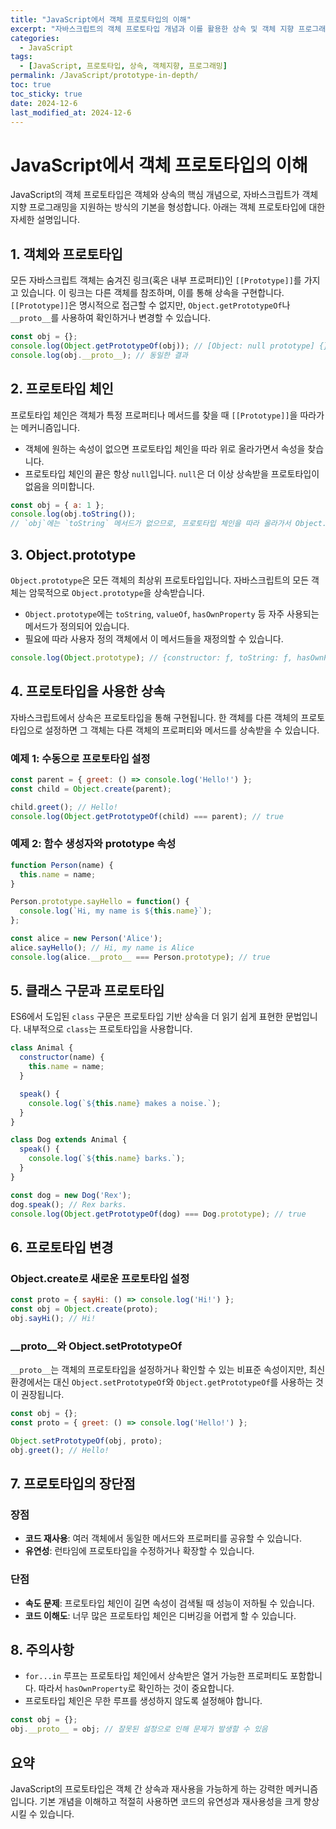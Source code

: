 ```yaml
---
title: "JavaScript에서 객체 프로토타입의 이해"
excerpt: "자바스크립트의 객체 프로토타입 개념과 이를 활용한 상속 및 객체 지향 프로그래밍 방법을 자세히 알아봅니다."
categories:
  - JavaScript
tags:
  - [JavaScript, 프로토타입, 상속, 객체지향, 프로그래밍]
permalink: /JavaScript/prototype-in-depth/
toc: true
toc_sticky: true
date: 2024-12-6
last_modified_at: 2024-12-6
---
```


# JavaScript에서 객체 프로토타입의 이해

JavaScript의 객체 프로토타입은 객체와 상속의 핵심 개념으로, 자바스크립트가 객체 지향 프로그래밍을 지원하는 방식의 기본을 형성합니다. 아래는 객체 프로토타입에 대한 자세한 설명입니다.

## 1. 객체와 프로토타입

모든 자바스크립트 객체는 숨겨진 링크(혹은 내부 프로퍼티)인 `[[Prototype]]`를 가지고 있습니다. 이 링크는 다른 객체를 참조하며, 이를 통해 상속을 구현합니다. `[[Prototype]]`은 명시적으로 접근할 수 없지만, `Object.getPrototypeOf`나 `__proto__`를 사용하여 확인하거나 변경할 수 있습니다.

```js
const obj = {};
console.log(Object.getPrototypeOf(obj)); // [Object: null prototype] {}
console.log(obj.__proto__); // 동일한 결과
```

## 2. 프로토타입 체인

프로토타입 체인은 객체가 특정 프로퍼티나 메서드를 찾을 때 `[[Prototype]]`을 따라가는 메커니즘입니다.

- 객체에 원하는 속성이 없으면 프로토타입 체인을 따라 위로 올라가면서 속성을 찾습니다.
- 프로토타입 체인의 끝은 항상 `null`입니다. `null`은 더 이상 상속받을 프로토타입이 없음을 의미합니다.

```js
const obj = { a: 1 };
console.log(obj.toString()); 
// `obj`에는 `toString` 메서드가 없으므로, 프로토타입 체인을 따라 올라가서 Object.prototype의 toString을 호출합니다.
```

## 3. Object.prototype

`Object.prototype`은 모든 객체의 최상위 프로토타입입니다. 자바스크립트의 모든 객체는 암묵적으로 `Object.prototype`을 상속받습니다.

- `Object.prototype`에는 `toString`, `valueOf`, `hasOwnProperty` 등 자주 사용되는 메서드가 정의되어 있습니다.
- 필요에 따라 사용자 정의 객체에서 이 메서드들을 재정의할 수 있습니다.

```js
console.log(Object.prototype); // {constructor: ƒ, toString: ƒ, hasOwnProperty: ƒ, ...}
```

## 4. 프로토타입을 사용한 상속

자바스크립트에서 상속은 프로토타입을 통해 구현됩니다. 한 객체를 다른 객체의 프로토타입으로 설정하면 그 객체는 다른 객체의 프로퍼티와 메서드를 상속받을 수 있습니다.

### 예제 1: 수동으로 프로토타입 설정

```js
const parent = { greet: () => console.log('Hello!') };
const child = Object.create(parent);

child.greet(); // Hello! 
console.log(Object.getPrototypeOf(child) === parent); // true
```

### 예제 2: 함수 생성자와 prototype 속성

```js
function Person(name) {
  this.name = name;
}

Person.prototype.sayHello = function() {
  console.log(`Hi, my name is ${this.name}`);
};

const alice = new Person('Alice');
alice.sayHello(); // Hi, my name is Alice
console.log(alice.__proto__ === Person.prototype); // true
```

## 5. 클래스 구문과 프로토타입

ES6에서 도입된 `class` 구문은 프로토타입 기반 상속을 더 읽기 쉽게 표현한 문법입니다. 내부적으로 `class`는 프로토타입을 사용합니다.

```js
class Animal {
  constructor(name) {
    this.name = name;
  }

  speak() {
    console.log(`${this.name} makes a noise.`);
  }
}

class Dog extends Animal {
  speak() {
    console.log(`${this.name} barks.`);
  }
}

const dog = new Dog('Rex');
dog.speak(); // Rex barks.
console.log(Object.getPrototypeOf(dog) === Dog.prototype); // true
```

## 6. 프로토타입 변경

### Object.create로 새로운 프로토타입 설정

```js
const proto = { sayHi: () => console.log('Hi!') };
const obj = Object.create(proto);
obj.sayHi(); // Hi!
```

### __proto__와 Object.setPrototypeOf

`__proto__`는 객체의 프로토타입을 설정하거나 확인할 수 있는 비표준 속성이지만, 최신 환경에서는 대신 `Object.setPrototypeOf`와 `Object.getPrototypeOf`를 사용하는 것이 권장됩니다.

```js
const obj = {};
const proto = { greet: () => console.log('Hello!') };

Object.setPrototypeOf(obj, proto);
obj.greet(); // Hello!
```

## 7. 프로토타입의 장단점

### 장점

- **코드 재사용**: 여러 객체에서 동일한 메서드와 프로퍼티를 공유할 수 있습니다.
- **유연성**: 런타임에 프로토타입을 수정하거나 확장할 수 있습니다.

### 단점

- **속도 문제**: 프로토타입 체인이 길면 속성이 검색될 때 성능이 저하될 수 있습니다.
- **코드 이해도**: 너무 많은 프로토타입 체인은 디버깅을 어렵게 할 수 있습니다.

## 8. 주의사항

- `for...in` 루프는 프로토타입 체인에서 상속받은 열거 가능한 프로퍼티도 포함합니다. 따라서 `hasOwnProperty`로 확인하는 것이 중요합니다.
- 프로토타입 체인은 무한 루프를 생성하지 않도록 설정해야 합니다.

```js
const obj = {};
obj.__proto__ = obj; // 잘못된 설정으로 인해 문제가 발생할 수 있음
```

## 요약

JavaScript의 프로토타입은 객체 간 상속과 재사용을 가능하게 하는 강력한 메커니즘입니다. 기본 개념을 이해하고 적절히 사용하면 코드의 유연성과 재사용성을 크게 향상시킬 수 있습니다.
